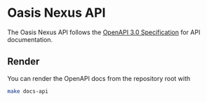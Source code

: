 # Oasis Nexus API

The Oasis Nexus API follows the [OpenAPI 3.0 Specification](https://swagger.io/specification/) for API documentation.

## Render

You can render the OpenAPI docs from the repository root with

```sh
make docs-api
```
